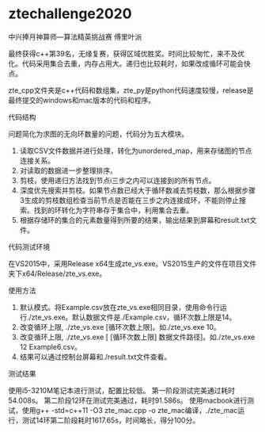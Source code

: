 # ztechallenge2020
中兴捧月神算师—算法精英挑战赛 傅里叶派 

最终获得c++第39名，无缘复赛，获得区域优胜奖。时间比较匆忙，来不及优化。代码采用集合去重，内存占用大。递归也比较耗时，如果改成循环可能会快点。 

zte_cpp文件夹是c++代码和数组集，zte_py是python代码速度较慢，release是最终提交的windows和mac版本的代码和程序。

代码结构

问题简化为求图的无向环数量的问题，代码分为五大模块。
1. 读取CSV文件数据并进行处理，转化为unordered_map，用来存储图的节点连接关系。
2. 对读取的数据进一步整理排序。
3. 剪枝，使用递归方法找到节点i三步之内可以连接到的所有节点。
4. 深度优先搜索并剪枝。如果节点数已经大于循环数减去剪枝数，那么根据步骤3生成的剪枝数组检查当前节点是否能在三步之内连接成环，不能则停止搜索。找到的环转化为字符串存于集合中，利用集合去重。
5. 根据存储环的集合的元素数量得到所要的结果，输出结果到屏幕和result.txt文件。

代码测试环境

在VS2015中，采用Release x64生成zte_vs.exe。VS2015生产的文件在项目文件夹下x64/Release/zte_vs.exe。

使用方法

1. 默认模式。将Example.csv放在zte_vs.exe相同目录，使用命令行运行./zte_vs.exe。默认数据文件是./Example.csv，循环次数上限是14。
2. 改变循环上限, ./zte_vs.exe [循环次数上限]。如./zte_vs.exe 10。
3. 改变循环上限, ./zte_vs.exe [ [循环次数上限]  数据文件路径]。如./zte_vs.exe 12 Example6.csv。
4. 结果可以通过控制台屏幕和./result.txt文件查看。

测试结果

使用i5-3210M笔记本进行测试，配置比较低。
第一阶段测试完美通过耗时54.008s。
第二阶段12环在测试完美通过，耗时91.586s。
使用macbook进行测试，使用g++ -std=c++11 -O3 zte_mac.cpp -o zte_mac编译，./zte_mac运行，测试14环第二阶段耗时1617.65s，时间略长，得分100分。
